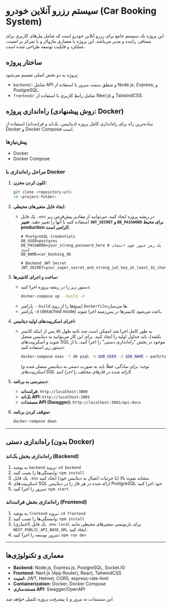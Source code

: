 # سیستم رزرو آنلاین خودرو (Car Booking System)

این پروژه یک سیستم جامع برای رزرو آنلاین خودرو است که شامل پنل‌های کاربری برای مسافر، راننده و مدیر می‌باشد. این پروژه با معماری ماژولار و با تمرکز بر امنیت، عملکرد و قابلیت توسعه طراحی شده است.

## ساختار پروژه

پروژه به دو بخش اصلی تقسیم می‌شود:

-   `backend/`: شامل API و منطق سمت سرور با استفاده از Node.js, Express, و PostgreSQL.
-   `frontend/`: شامل رابط کاربری با استفاده از Next.js و TailwindCSS.

## راه‌اندازی پروژه (روش پیشنهادی: Docker)

ساده‌ترین راه برای راه‌اندازی کامل پروژه (دیتابیس، بک‌اند و فرانت‌اند) استفاده از Docker و Docker Compose است.

### پیش‌نیازها

-   Docker
-   Docker Compose

### مراحل راه‌اندازی با Docker

1.  **کلون کردن مخزن:**
    ```bash
    git clone <repository-url>
    cd <project-folder>
    ```

2.  **ایجاد فایل متغیرهای محیطی:**
    *   یک فایل `.env` در ریشه پروژه ایجاد کنید. می‌توانید از مقادیر پیش‌فرض زیر استفاده کنید یا آنها را تغییر دهید. **تغییر `JWT_SECRET` و `DB_PASSWORD` برای محیط production الزامی است.**
        ```dotenv
        # PostgreSQL Credentials
        DB_USER=postgres
        DB_PASSWORD=your_strong_password_here # یک رمز عبور قوی انتخاب کنید
        DB_NAME=car_booking_db

        # Backend JWT Secret
        JWT_SECRET=your_super_secret_and_strong_jwt_key_at_least_32_chars_long
        ```

3.  **ساخت و اجرای کانتینرها:**
    *   دستور زیر را در ریشه پروژه اجرا کنید:
        ```bash
        docker-compose up --build -d
        ```
    *   پارامتر `--build` ایمیج‌ها را از روی `Dockerfile`ها می‌سازد.
    *   پارامتر `-d` (detached mode) باعث می‌شود کانتینرها در پس‌زمینه اجرا شوند.

4.  **اجرای اسکریپت‌های اولیه دیتابیس:**
    *   پس از اینکه کانتینر `db` به طور کامل اجرا شد (ممکن است چند ثانیه طول بکشد)، باید جداول اولیه را ایجاد کنید. برای این کار می‌توانید به دیتابیس متصل شوید و اسکریپت‌های SQL موجود در بخش "راه‌اندازی دستی" را اجرا کنید، یا از دستور زیر استفاده کنید:
        ```bash
        docker-compose exec -T db psql -U $DB_USER -d $DB_NAME < path/to/initial_db_script.sql
        ```
        *(توجه: برای سادگی، فعلاً باید به صورت دستی به دیتابیس متصل شده و اسکریپت‌های SQL ارائه شده در فازهای مختلف را اجرا کنید).*

5.  **دسترسی به برنامه:**
    *   **فرانت‌اند:** `http://localhost:3000`
    *   **بک‌اند API:** `http://localhost:3001`
    *   **مستندات API (Swagger):** `http://localhost:3001/api-docs`

6.  **متوقف کردن برنامه:**
    ```bash
    docker-compose down
    ```

---

## راه‌اندازی دستی (بدون Docker)

### راه‌اندازی بخش بک‌اند (Backend)

1.  به پوشه `backend` بروید: `cd backend`
2.  وابستگی‌ها را نصب کنید: `npm install`
3.  یک فایل `.env` مشابه نمونه بالا (با جزئیات اتصال به دیتابیس خود) ایجاد کنید.
4.  اسکریپت‌های SQL ارائه شده در هر فاز را در دیتابیس PostgreSQL خود اجرا کنید.
5.  سرور را اجرا کنید: `npm start`

### راه‌اندازی بخش فرانت‌اند (Frontend)

1.  به پوشه `frontend` بروید: `cd frontend`
2.  وابستگی‌ها را نصب کنید: `npm install`
3.  (اختیاری) یک فایل `.env.local` برای بازنویسی متغیرهای محیطی مانند `NEXT_PUBLIC_API_BASE_URL` ایجاد کنید.
4.  سرور توسعه را اجرا کنید: `npm run dev`

---

## معماری و تکنولوژی‌ها

-   **Backend:** Node.js, Express.js, PostgreSQL, Socket.IO
-   **Frontend:** Next.js (App Router), React, TailwindCSS
-   **امنیت:** JWT, Helmet, CORS, express-rate-limit
-   **Containerization:** Docker, Docker Compose
-   **مستندسازی API:** Swagger/OpenAPI

*این مستندات به مرور و با پیشرفت پروژه تکمیل خواهد شد.*
